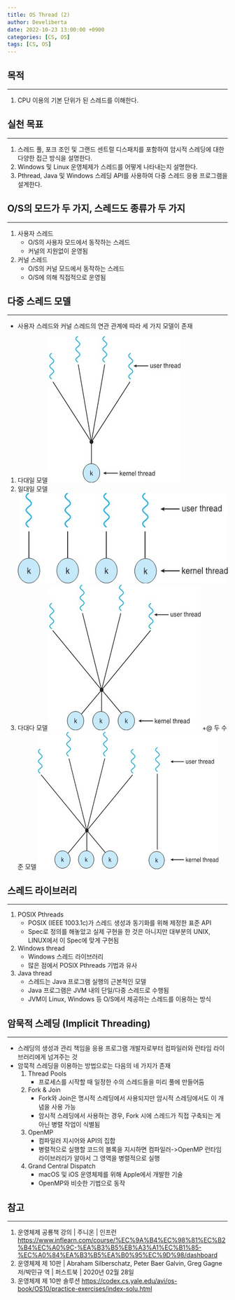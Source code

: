```yaml
---
title: OS Thread (2)
author: Develiberta
date: 2022-10-23 13:00:00 +0900
categories: [CS, OS]
tags: [CS, OS]
---
```



## 목적
---
1. CPU 이용의 기본 단위가 된 스레드를 이해한다.

## 실천 목표
---
1. 스레드 풀, 포크 조인 및 그랜드 센트럴 디스패치를 포함하여 암시적 스레딩에 대한 다양한 접근 방식을 설명한다.
2. Windows 및 Linux 운영체제가 스레드를 어떻게 나타내는지 설명한다.
3. Pthread, Java 및 Windows 스레딩 API를 사용하여 다중 스레드 응용 프로그램을 설계한다.

## O/S의 모드가 두 가지, 스레드도 종류가 두 가지
---
1. 사용자 스레드
	- O/S의 사용자 모드에서 동작하는 스레드
	- 커널의 지원없이 운영됨
2. 커널 스레드
	- O/S의 커널 모드에서 동작하는 스레드
	- O/S에 의해 직접적으로 운영됨

## 다중 스레드 모델
---
- 사용자 스레드와 커널 스레드의 연관 관계에 따라 세 가지 모델이 존재
1. 다대일 모델
![2022-10-23-os-thread-01](/assets/img/illustrations/2022-10-23-os-thread-01.jpg)
2. 일대일 모델
![2022-10-23-os-thread-02](/assets/img/illustrations/2022-10-23-os-thread-02.jpg)
3. 다대다 모델
![2022-10-23-os-thread-03](/assets/img/illustrations/2022-10-23-os-thread-03.jpg)
+@ 두 수준 모델
![2022-10-23-os-thread-04](/assets/img/illustrations/2022-10-23-os-thread-04.jpg)

## 스레드 라이브러리
---
1. POSIX Pthreads
	- POSIX (IEEE 1003.1c)가 스레드 생성과 동기화를 위해 제정한 표준 API
	- Spec로 정의를 해놓았고 실제 구현을 한 것은 아니지만 대부분의 UNIX, LINUX에서 이 Spec에 맞게 구현됨
2. Windows thread
	- Windows 스레드 라이브러리
	- 많은 점에서 POSIX Pthreads 기법과 유사
3. Java thread
	- 스레드는 Java 프로그램 실행의 근본적인 모델
	- Java 프로그램은 JVM 내의 단일/다중 스레드로 수행됨
	- JVM이 Linux, Windows 등 O/S에서 제공하는 스레드를 이용하는 방식

## 암묵적 스레딩 (Implicit Threading)
---
- 스레딩의 생성과 관리 책임을 응용 프로그램 개발자로부터 컴파일러와 런타임 라이브러리에게 넘겨주는 것
- 암묵적 스레딩을 이용하는 방법으로는 다음의 네 가지가 존재
	1. Thread Pools
		- 프로세스를 시작할 때 일정한 수의 스레드들을 미리 풀에 만들어둠
	2. Fork & Join
		- Fork와 Join은 명시적 스레딩에서 사용되지만 암시적 스레딩에서도 이 개념을 사용 가능
		- 암시적 스레딩에서 사용하는 경우, Fork 시에 스레드가 직접 구축되는 게 아닌 병렬 작업이 식별됨
	3. OpenMP
		- 컴파일러 지시어와 API의 집합
		- 병렬적으로 실행할 코드의 블록을 지시하면 컴파일러->OpenMP 런타임 라이브러리가 알아서 그 영역을 병렬적으로 실행
	4. Grand Central Dispatch
		- macOS 및 iOS 운영체제를 위해 Apple에서 개발한 기술
		- OpenMP와 비슷한 기법으로 동작

## 참고
---
1. 운영체제 공룡책 강의 | 주니온 | 인프런
	https://www.inflearn.com/course/%EC%9A%B4%EC%98%81%EC%B2%B4%EC%A0%9C-%EA%B3%B5%EB%A3%A1%EC%B1%85-%EC%A0%84%EA%B3%B5%EA%B0%95%EC%9D%98/dashboard
2. 운영체제 제 10판 | Abraham Silberschatz, Peter Baer Galvin, Greg Gagne 저/박민규 역 | 퍼스트북 | 2020년 02월 28일
3. 운영체제 제 10판 솔루션
	https://codex.cs.yale.edu/avi/os-book/OS10/practice-exercises/index-solu.html